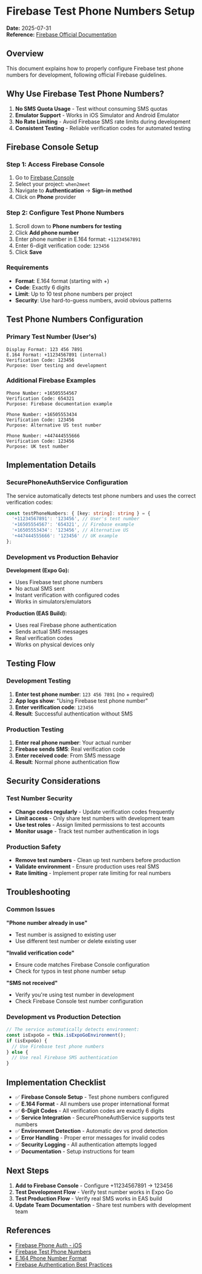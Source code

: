 # Firebase Test Phone Numbers Setup

**Date:** 2025-07-31  
**Reference:** [Firebase Official Documentation](https://cloud.google.com/identity-platform/docs/test-phone-numbers)

## Overview

This document explains how to properly configure Firebase test phone numbers for development, following official Firebase guidelines.

## Why Use Firebase Test Phone Numbers?

1. **No SMS Quota Usage** - Test without consuming SMS quotas
2. **Emulator Support** - Works in iOS Simulator and Android Emulator
3. **No Rate Limiting** - Avoid Firebase SMS rate limits during development
4. **Consistent Testing** - Reliable verification codes for automated testing

## Firebase Console Setup

### Step 1: Access Firebase Console
1. Go to [Firebase Console](https://console.firebase.google.com/)
2. Select your project: `when2meet`
3. Navigate to **Authentication** → **Sign-in method**
4. Click on **Phone** provider

### Step 2: Configure Test Phone Numbers
1. Scroll down to **Phone numbers for testing**
2. Click **Add phone number**
3. Enter phone number in E.164 format: `+11234567891`
4. Enter 6-digit verification code: `123456`
5. Click **Save**

### Requirements
- **Format**: E.164 format (starting with +)
- **Code**: Exactly 6 digits
- **Limit**: Up to 10 test phone numbers per project
- **Security**: Use hard-to-guess numbers, avoid obvious patterns

## Test Phone Numbers Configuration

### Primary Test Number (User's)
```
Display Format: 123 456 7891
E.164 Format: +11234567891 (internal)
Verification Code: 123456
Purpose: User testing and development
```

### Additional Firebase Examples
```
Phone Number: +16505554567
Verification Code: 654321
Purpose: Firebase documentation example

Phone Number: +16505553434  
Verification Code: 123456
Purpose: Alternative US test number

Phone Number: +447444555666
Verification Code: 123456  
Purpose: UK test number
```

## Implementation Details

### SecurePhoneAuthService Configuration
The service automatically detects test phone numbers and uses the correct verification codes:

```typescript
const testPhoneNumbers: { [key: string]: string } = {
  '+11234567891': '123456', // User's test number
  '+16505554567': '654321', // Firebase example
  '+16505553434': '123456', // Alternative US
  '+447444555666': '123456' // UK example
};
```

### Development vs Production Behavior

**Development (Expo Go):**
- Uses Firebase test phone numbers
- No actual SMS sent
- Instant verification with configured codes
- Works in simulators/emulators

**Production (EAS Build):**
- Uses real Firebase phone authentication
- Sends actual SMS messages
- Real verification codes
- Works on physical devices only

## Testing Flow

### Development Testing
1. **Enter test phone number**: `123 456 7891` (no + required)
2. **App logs show**: "Using Firebase test phone number"
3. **Enter verification code**: `123456`
4. **Result**: Successful authentication without SMS

### Production Testing
1. **Enter real phone number**: Your actual number
2. **Firebase sends SMS**: Real verification code
3. **Enter received code**: From SMS message
4. **Result**: Normal phone authentication flow

## Security Considerations

### Test Number Security
- **Change codes regularly** - Update verification codes frequently
- **Limit access** - Only share test numbers with development team
- **Use test roles** - Assign limited permissions to test accounts
- **Monitor usage** - Track test number authentication in logs

### Production Safety
- **Remove test numbers** - Clean up test numbers before production
- **Validate environment** - Ensure production uses real SMS
- **Rate limiting** - Implement proper rate limiting for real numbers

## Troubleshooting

### Common Issues

**"Phone number already in use"**
- Test number is assigned to existing user
- Use different test number or delete existing user

**"Invalid verification code"**
- Ensure code matches Firebase Console configuration
- Check for typos in test phone number setup

**"SMS not received"**
- Verify you're using test number in development
- Check Firebase Console test number configuration

### Development vs Production Detection
```typescript
// The service automatically detects environment:
const isExpoGo = this.isExpoGoEnvironment();
if (isExpoGo) {
  // Use Firebase test phone numbers
} else {
  // Use real Firebase SMS authentication
}
```

## Implementation Checklist

- ✅ **Firebase Console Setup** - Test phone numbers configured
- ✅ **E.164 Format** - All numbers use proper international format  
- ✅ **6-Digit Codes** - All verification codes are exactly 6 digits
- ✅ **Service Integration** - SecurePhoneAuthService supports test numbers
- ✅ **Environment Detection** - Automatic dev vs prod detection
- ✅ **Error Handling** - Proper error messages for invalid codes
- ✅ **Security Logging** - All authentication attempts logged
- ✅ **Documentation** - Setup instructions for team

## Next Steps

1. **Add to Firebase Console** - Configure +11234567891 → 123456
2. **Test Development Flow** - Verify test number works in Expo Go
3. **Test Production Flow** - Verify real SMS works in EAS build
4. **Update Team Documentation** - Share test numbers with development team

## References

- [Firebase Phone Auth - iOS](https://firebase.google.com/docs/auth/ios/phone-auth)
- [Firebase Test Phone Numbers](https://cloud.google.com/identity-platform/docs/test-phone-numbers)
- [E.164 Phone Number Format](https://en.wikipedia.org/wiki/E.164)
- [Firebase Authentication Best Practices](https://firebase.google.com/docs/auth/best-practices)